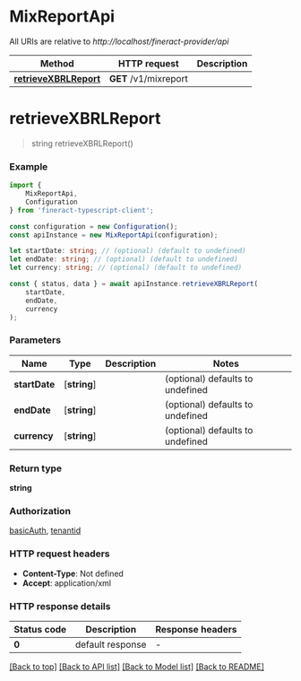 # MixReportApi

All URIs are relative to *http://localhost/fineract-provider/api*

|Method | HTTP request | Description|
|------------- | ------------- | -------------|
|[**retrieveXBRLReport**](#retrievexbrlreport) | **GET** /v1/mixreport | |

# **retrieveXBRLReport**
> string retrieveXBRLReport()


### Example

```typescript
import {
    MixReportApi,
    Configuration
} from 'fineract-typescript-client';

const configuration = new Configuration();
const apiInstance = new MixReportApi(configuration);

let startDate: string; // (optional) (default to undefined)
let endDate: string; // (optional) (default to undefined)
let currency: string; // (optional) (default to undefined)

const { status, data } = await apiInstance.retrieveXBRLReport(
    startDate,
    endDate,
    currency
);
```

### Parameters

|Name | Type | Description  | Notes|
|------------- | ------------- | ------------- | -------------|
| **startDate** | [**string**] |  | (optional) defaults to undefined|
| **endDate** | [**string**] |  | (optional) defaults to undefined|
| **currency** | [**string**] |  | (optional) defaults to undefined|


### Return type

**string**

### Authorization

[basicAuth](../README.md#basicAuth), [tenantid](../README.md#tenantid)

### HTTP request headers

 - **Content-Type**: Not defined
 - **Accept**: application/xml


### HTTP response details
| Status code | Description | Response headers |
|-------------|-------------|------------------|
|**0** | default response |  -  |

[[Back to top]](#) [[Back to API list]](../README.md#documentation-for-api-endpoints) [[Back to Model list]](../README.md#documentation-for-models) [[Back to README]](../README.md)

